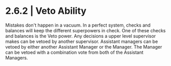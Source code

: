 # 2.6.2 | Veto Ability

Mistakes don't happen in a vacuum. In a perfect system, checks and balances will keep the different superpowers in check. One of these checks and balances is the Veto power. Any decisions a upper level supervisor makes can be vetoed by another supervisor. Assistant managers can be vetoed by either another Assistant Manager or the Manager. The Manager can be vetoed with a combination vote from both of the Assistant Managers.
